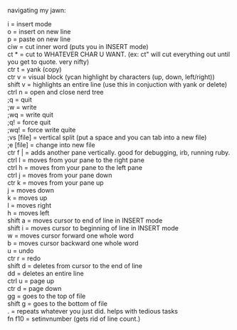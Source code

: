navigating my jawn:  

i = insert mode  
o = insert on new line  
p = paste on new line  
ciw = cut inner word (puts you in INSERT mode)  
ct * = cut to WHATEVER CHAR U WANT. (ex: ct" will cut everything out until you get to quote. very nifty)  
ctr t = yank (copy)  
ctr v = visual block (ycan highlight by characters (up, down, left/right))  
shift v = highlights an entire line (use this in conjuction with yank or delete)  
ctrl n = open and close nerd tree  
;q = quit  
;w = write  
;wq = write quit  
;q! = force quit  
;wq! = force write quite  
;vs [file] = vertical split (put a space and you can tab into a new file)  
;e [file] = change into new file  
ctr f | = adds another pane vertically. good for debugging, irb, running ruby.   
ctrl l = moves from your pane to the right pane  
ctrl h = moves from your pane to the left pane  
ctrl j = moves from your pane down  
ctr k = moves from your pane up  
j = moves down  
k = moves up  
l = moves right  
h = moves left  
shift a = moves cursor to end of line in INSERT mode  
shift i = moves cursor to beginning of line in INSERT mode  
w = moves cursor forward one whole word  
b = moves cursor backward one whole word  
u = undo   
ctr r = redo   
shift d = deletes from cursor to the end of line  
dd = deletes an entire line  
ctrl u = page up  
ctr d = page down  
gg = goes to the top of file  
shift g = goes to the bottom of file  
. = repeats whatever you just did. helps with tedious tasks  
fn f10 = setinvnumber (gets rid of line count.)
